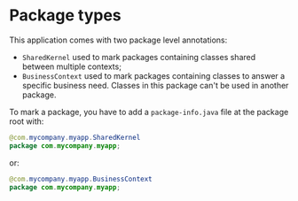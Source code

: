 # Package types

This application comes with two package level annotations:

* `SharedKernel` used to mark packages containing classes shared between multiple contexts;
* `BusinessContext` used to mark packages containing classes to answer a specific business need. Classes in this package can't be used in another package.

To mark a package, you have to add a `package-info.java` file at the package root with:

```java
@com.mycompany.myapp.SharedKernel
package com.mycompany.myapp;
```

or:

```java
@com.mycompany.myapp.BusinessContext
package com.mycompany.myapp;
```
